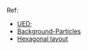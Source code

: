 Ref:

* [UED](https://www.teambition.com/info/team);
* [Background-Particles](https://github.com/VincentGarreau/particles.js/)
* [Hexagonal layout](https://www.codesmite.com/article/how-to-create-pure-css-hexagonal-grids)